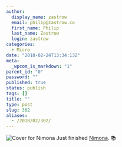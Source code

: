 ```yaml
---
author:
  display_name: zastrow
  email: philip@zastrow.co
  first_name: Philip
  last_name: Zastrow
  login: zastrow
categories:
  - Micro
date: "2018-02-24T13:34:13Z"
meta:
  _wpcom_is_markdown: "1"
parent_id: "0"
password: ""
published: true
status: publish
tags: []
title: ""
type: post
slug: 302
aliases:
  - /2018/02/302/
---
```

<p><img src="https://i.gr-assets.com/images/S/compressed.photo.goodreads.com/books/1412626919l/19351043._SX318_SY475_.jpg" alt="Cover for Nimona" /> Just finished <a href="https://www.goodreads.com/review/show/2306899399?utm_medium=api&amp;utm_source=rss">Nimona</a>. 📚</p>
